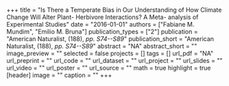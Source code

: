 +++
title = "Is There a Temperate Bias in Our Understanding of How Climate Change Will Alter Plant- Herbivore Interactions? A Meta- analysis of Experimental Studies"
date = "2016-01-01"
authors = ["Fabiane M. Mundim", "Emilio M. Bruna"]
publication_types = ["2"]
publication = "American Naturalist, (188), _pp. S74--S89_"
publication_short = "American Naturalist, (188), _pp. S74--S89_"
abstract = "NA"
abstract_short = ""
image_preview = ""
selected = false
projects = []
tags = []
url_pdf = "NA"
url_preprint = ""
url_code = ""
url_dataset = ""
url_project = ""
url_slides = ""
url_video = ""
url_poster = ""
url_source = ""
math = true
highlight = true
[header]
image = ""
caption = ""
+++
